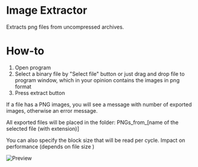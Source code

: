 # Image Extractor
Extracts png files from uncompressed archives.

# How-to
1. Open program
2. Select a binary file by "Select file" button or just drag and drop file to program window, which in your opinion contains the images in png format
3. Press extract button

If a file has a PNG images, you will see a message with number of exported images, otherwise an error message.

All exported files will be placed in the folder: PNGs_from_[name of the selected file (with extension)]

You can also specify the block size that will be read per cycle. Impact on performance (depends on file size )

![Preview](https://raw.githubusercontent.com/DmitriySalnikov/png_exporter/master/preview.gif)
